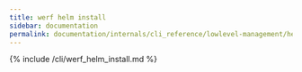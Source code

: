 ```yaml
---
title: werf helm install
sidebar: documentation
permalink: documentation/internals/cli_reference/lowlevel-management/helm/install.html
---
```


{% include /cli/werf_helm_install.md %}
